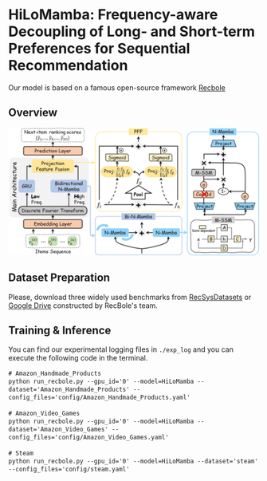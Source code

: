 # HiLoMamba: Frequency-aware Decoupling of Long- and Short-term Preferences for Sequential Recommendation

Our model is based on a famous open-source framework [Recbole](https://recbole.io/)

## Overview
![HiLoMamba](images/MyModel.png)

## Dataset Preparation
Please, download three widely used benchmarks from [RecSysDatasets](https://github.com/RUCAIBox/RecSysDatasets) or [Google Drive](https://drive.google.com/drive/folders/1ahiLmzU7cGRPXf5qGMqtAChte2eYp9gI) constructed by RecBole's team.

## Training & Inference
You can find our experimental logging files in `./exp_log` and you can execute the following code in the terminal.
```
# Amazon_Handmade_Products
python run_recbole.py --gpu_id='0' --model=HiLoMamba --dataset='Amazon_Handmade_Products' --config_files='config/Amazon_Handmade_Products.yaml'

# Amazon_Video_Games
python run_recbole.py --gpu_id='0' --model=HiLoMamba --dataset='Amazon_Video_Games' --config_files='config/Amazon_Video_Games.yaml' 

# Steam
python run_recbole.py --gpu_id='0' --model=HiLoMamba --dataset='steam' --config_files='config/steam.yaml'
```
